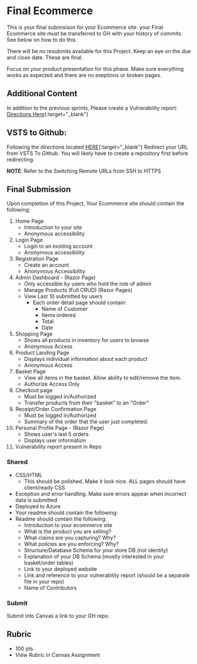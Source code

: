 # Final Ecommerce
This is your final submisison for your Ecommerce site.
your Final Ecommerce site must be transferred to GH with your
history of commits. See below on how to do this.

There will be no resubmits available for this Project. Keep an
eye on the due and close date. These are final. 

Focus on your product presentation for this phase. Make sure
everything works as expected and there are no exeptions
or broken pages. 

## Additional Content

In addition to the previous sprints, Please create a 
Vulnerability report: [Directions Here](https://codefellows.github.io/code-401-dotnet-guide/Curriculum/ECom_Project/VulnerabilityReport){:target="_blank"}


## VSTS to Github:

Following the directions located [HERE](https://help.github.com/articles/changing-a-remote-s-url/){:target="_blank"} Redirect your URL from VSTS To Github.
You will likely have to create a repository first before redirecting. 

**NOTE**: Refer to the Switching Remote URLs from SSH to HTTPS

## Final Submission
Upon completion of this Project, Your Ecommerce site should contain the following:
1. Home Page
   - Introduction to your site
   - Anonymous accessibility
2. Login Page
   - Login to an existing account
   - Anonymous accessibility
3. Registration Page
   - Create an account
   - Anonymous Accessibility
4. Admin Dashboard - (Razor Page)
   - Only accessible by users who hold the role of admin
   - Manage Products (Full CRUD) (Razor Pages)
   - View Last 10 submitted by users
     - Each order detail page should contain:
       - Name of Customer
       - Items ordered
       - Total
       - Date
5. Shopping Page
   - Shows all products in inventory for users to browse
   - Anonymous Access
6. Product Landing Page
   - Displays individual information about each product
   - Anonymous Access
7. Basket Page
   - View all items in the basket. Allow ability to edit/remove the item.
   - Authorize Access Only
8. Checkout page
   - Must be logged in/Authorized
   - Transfer products from their "basket" to an "Order"
9. Receipt/Order Confirmation Page
   - Must be logged in/Authorized
   - Summary of the order that the user just completed. 
10. Personal Profile Page - (Razor Page)
    - Shows user's last 5 orders
    - Displays user information
11. Vulnerability report present in Repo 

### Shared
- CSS/HTML
  - This should be polished. Make it look nice. ALL pages should have client/ready CSS.  
- Exception and error handling. Make sure errors appear when incorrect data is submitted
- Deployed to Azure
- Your readme should contain the following:
- Readme should contain the following:
  - Introduction to your ecommerce site
  - What is the product you are selling?
  - What claims are you capturing? Why?
  - What policies are you enforcing? Why?
  - Structure/Database Schema for your store DB (not identity)
  - Explanation of your DB Schema (mostly interested in your basket/order tables)
  - Link to your deployed website
  - Link and reference to your vulnerability report (should be a separate file in your repo)
  - Name of Contributors
  

### Submit
Submit into Canvas a link to your GH repo. 

## Rubric
- 100 pts. 
- View Rubric in Canvas Assignment